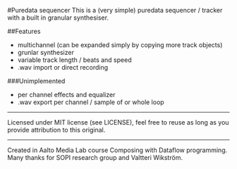 #Puredata sequencer
This is a (very simple) puredata sequencer / tracker with a built in granular synthesiser. 


##Features
* multichannel (can be expanded simply by copying more track objects)
* grunlar synthesizer
* variable track length / beats and speed
* .wav import or direct recording

###Unimplemented
* per channel effects and equalizer
* .wav export per channel / sample of or whole loop

---

Licensed under MIT license (see LICENSE), feel free to reuse as long as you provide attribution to this original.

---

Created in Aalto Media Lab course Composing with Dataflow programming. Many thanks for SOPI research group and Valtteri Wikström.